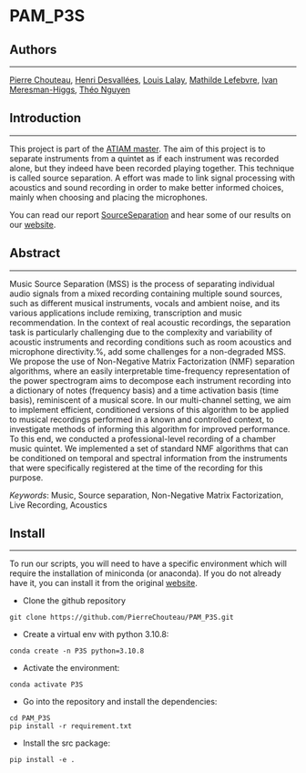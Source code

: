 # PAM_P3S

## Authors
------------ 

[Pierre Chouteau](mailto:pierre.chouteau@atiam.fr), [Henri Desvallées](mailto:henri.desvallees@atiam.fr), [Louis Lalay](mailto:louis.lalay@atiam.fr), [Mathilde Lefebvre](mailto:mathilde.lefebvre@atiam.fr), [Ivan Meresman-Higgs](mailto:meresmanhiggs@atiam.fr), [Théo Nguyen](mailto:theo.nguyen@atiam.fr)


## Introduction
------------ 

This project is part of the [ATIAM master](https://www.atiam.ircam.fr/en/). The aim of this project is to separate instruments from a quintet as if each instrument was recorded alone, but they indeed have been recorded playing together. This technique is called source separation. A effort was made to link signal processing with acoustics and sound recording in order to make better informed choices, mainly when choosing and placing the microphones. 

You can read our report [SourceSeparation](./report/PAM_SourceSeparation.pdf) and  hear some of our results on our [website](https://sourceseparation2022-2023.github.io/).


## Abstract
------------ 

Music Source Separation (MSS) is the process of separating individual audio signals from a mixed recording containing multiple sound sources, such as different musical instruments, vocals and ambient noise, and its various applications include remixing, transcription and music recommendation. 
In the context of real acoustic recordings, the separation task is particularly challenging due to the complexity and variability of acoustic instruments and recording conditions such as room acoustics and microphone directivity.%,  add some challenges for a non-degraded MSS. 
We propose the use of Non-Negative Matrix Factorization (NMF) separation algorithms, where an easily interpretable time-frequency representation of the power spectrogram aims to decompose each instrument recording into a dictionary of notes (frequency basis) and a time activation basis (time basis), reminiscent of a musical score. 
In our multi-channel setting, we aim to implement efficient, conditioned versions of this algorithm to be applied to musical recordings performed in a known and controlled context, to investigate methods of informing this algorithm for improved performance.
To this end, we conducted a professional-level recording of a chamber music quintet.
We implemented a set of standard NMF algorithms that can be conditioned on temporal and spectral information from the instruments that were specifically registered at the time of the recording for this purpose.
    

*Keywords*: Music, Source separation, Non-Negative Matrix Factorization, Live Recording, Acoustics

## Install
------------ 

To run our scripts, you will need to have a specific environment which will require the installation of miniconda (or anaconda). 
If you do not already have it, you can install it from the original [website](https://docs.conda.io/projects/conda/en/latest/user-guide/install/linux.html).


- Clone the github repository

``` 
git clone https://github.com/PierreChouteau/PAM_P3S.git
``` 

- Create a virtual env with python 3.10.8:

``` 
conda create -n P3S python=3.10.8
``` 

- Activate the environment:
``` 
conda activate P3S
``` 

- Go into the repository and install the dependencies: 
``` 
cd PAM_P3S
pip install -r requirement.txt
``` 

- Install the src package:
```
pip install -e .
```